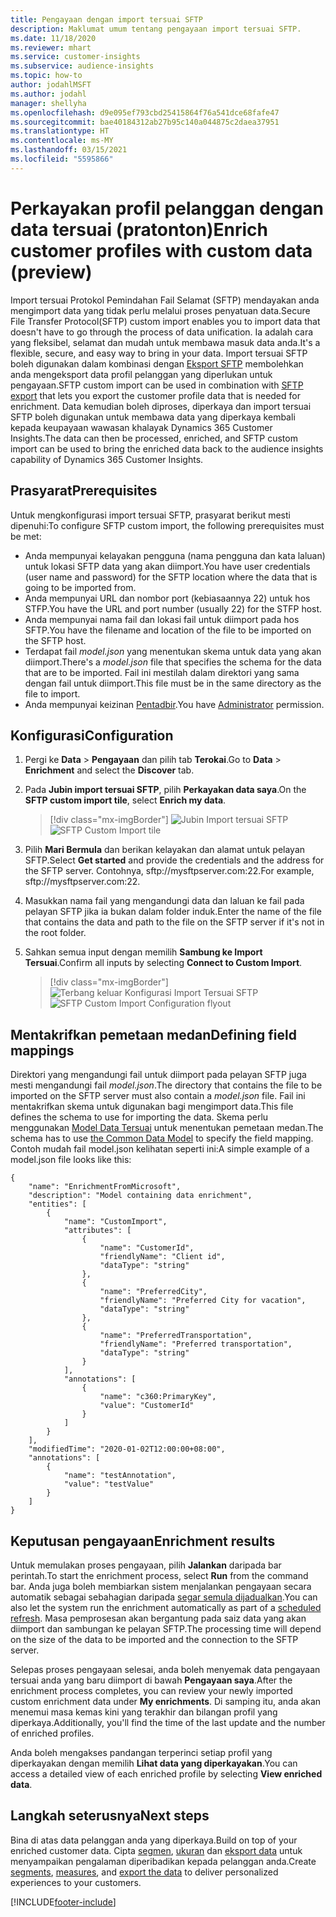```yaml
---
title: Pengayaan dengan import tersuai SFTP
description: Maklumat umum tentang pengayaan import tersuai SFTP.
ms.date: 11/18/2020
ms.reviewer: mhart
ms.service: customer-insights
ms.subservice: audience-insights
ms.topic: how-to
author: jodahlMSFT
ms.author: jodahl
manager: shellyha
ms.openlocfilehash: d9e095ef793cbd25415864f76a541dce68fafe47
ms.sourcegitcommit: bae40184312ab27b95c140a044875c2daea37951
ms.translationtype: HT
ms.contentlocale: ms-MY
ms.lasthandoff: 03/15/2021
ms.locfileid: "5595866"
---
```

# <a name="enrich-customer-profiles-with-custom-data-preview"></a><span data-ttu-id="987f7-103">Perkayakan profil pelanggan dengan data tersuai (pratonton)</span><span class="sxs-lookup"><span data-stu-id="987f7-103">Enrich customer profiles with custom data (preview)</span></span>

<span data-ttu-id="987f7-104">Import tersuai Protokol Pemindahan Fail Selamat (SFTP) mendayakan anda mengimport data yang tidak perlu melalui proses penyatuan data.</span><span class="sxs-lookup"><span data-stu-id="987f7-104">Secure File Transfer Protocol(SFTP) custom import enables you to import data that doesn't have to go through the process of data unification.</span></span> <span data-ttu-id="987f7-105">Ia adalah cara yang fleksibel, selamat dan mudah untuk membawa masuk data anda.</span><span class="sxs-lookup"><span data-stu-id="987f7-105">It's a flexible, secure, and easy way to bring in your data.</span></span> <span data-ttu-id="987f7-106">Import tersuai SFTP boleh digunakan dalam kombinasi dengan [Eksport SFTP](export-sftp.md) membolehkan anda mengeksport data profil pelanggan yang diperlukan untuk pengayaan.</span><span class="sxs-lookup"><span data-stu-id="987f7-106">SFTP custom import can be used in combination with [SFTP export](export-sftp.md) that lets you export the customer profile data that is needed for enrichment.</span></span> <span data-ttu-id="987f7-107">Data kemudian boleh diproses, diperkaya dan import tersuai SFTP boleh digunakan untuk membawa data yang diperkaya kembali kepada keupayaan wawasan khalayak Dynamics 365 Customer Insights.</span><span class="sxs-lookup"><span data-stu-id="987f7-107">The data can then be processed, enriched, and SFTP custom import can be used to bring the enriched data back to the audience insights capability of Dynamics 365 Customer Insights.</span></span>

## <a name="prerequisites"></a><span data-ttu-id="987f7-108">Prasyarat</span><span class="sxs-lookup"><span data-stu-id="987f7-108">Prerequisites</span></span>

<span data-ttu-id="987f7-109">Untuk mengkonfigurasi import tersuai SFTP, prasyarat berikut mesti dipenuhi:</span><span class="sxs-lookup"><span data-stu-id="987f7-109">To configure SFTP custom import, the following prerequisites must be met:</span></span>

- <span data-ttu-id="987f7-110">Anda mempunyai kelayakan pengguna (nama pengguna dan kata laluan) untuk lokasi SFTP data yang akan diimport.</span><span class="sxs-lookup"><span data-stu-id="987f7-110">You have user credentials (user name and password) for the SFTP location where the data that is going to be imported from.</span></span>
- <span data-ttu-id="987f7-111">Anda mempunyai URL dan nombor port (kebiasaannya 22) untuk hos STFP.</span><span class="sxs-lookup"><span data-stu-id="987f7-111">You have the URL and port number (usually 22) for the STFP host.</span></span>
- <span data-ttu-id="987f7-112">Anda mempunyai nama fail dan lokasi fail untuk diimport pada hos SFTP.</span><span class="sxs-lookup"><span data-stu-id="987f7-112">You have the filename and location of the file to be imported on the SFTP host.</span></span>
- <span data-ttu-id="987f7-113">Terdapat fail *model.json* yang menentukan skema untuk data yang akan diimport.</span><span class="sxs-lookup"><span data-stu-id="987f7-113">There's a *model.json* file that specifies the schema for the data that are to be imported.</span></span> <span data-ttu-id="987f7-114">Fail ini mestilah dalam direktori yang sama dengan fail untuk diimport.</span><span class="sxs-lookup"><span data-stu-id="987f7-114">This file must be in the same directory as the file to import.</span></span>
- <span data-ttu-id="987f7-115">Anda mempunyai keizinan [Pentadbir](permissions.md#administrator).</span><span class="sxs-lookup"><span data-stu-id="987f7-115">You have [Administrator](permissions.md#administrator) permission.</span></span>

## <a name="configuration"></a><span data-ttu-id="987f7-116">Konfigurasi</span><span class="sxs-lookup"><span data-stu-id="987f7-116">Configuration</span></span>

1. <span data-ttu-id="987f7-117">Pergi ke **Data** > **Pengayaan** dan pilih tab **Terokai**.</span><span class="sxs-lookup"><span data-stu-id="987f7-117">Go to **Data** > **Enrichment** and select the **Discover** tab.</span></span>

1. <span data-ttu-id="987f7-118">Pada **Jubin import tersuai SFTP**, pilih **Perkayakan data saya**.</span><span class="sxs-lookup"><span data-stu-id="987f7-118">On the **SFTP custom import tile**, select **Enrich my data**.</span></span>

   > [!div class="mx-imgBorder"]
   > <span data-ttu-id="987f7-119">![Jubin Import tersuai SFTP](media/SFTP_Custom_Import_tile.png "Jubin Import tersuai SFTP")</span><span class="sxs-lookup"><span data-stu-id="987f7-119">![SFTP Custom Import tile](media/SFTP_Custom_Import_tile.png "SFTP Custom Import tile")</span></span>

1. <span data-ttu-id="987f7-120">Pilih **Mari Bermula** dan berikan kelayakan dan alamat untuk pelayan SFTP.</span><span class="sxs-lookup"><span data-stu-id="987f7-120">Select **Get started** and provide the credentials and the address for the SFTP server.</span></span> <span data-ttu-id="987f7-121">Contohnya, sftp://mysftpserver.com:22.</span><span class="sxs-lookup"><span data-stu-id="987f7-121">For example, sftp://mysftpserver.com:22.</span></span>

1. <span data-ttu-id="987f7-122">Masukkan nama fail yang mengandungi data dan laluan ke fail pada pelayan SFTP jika ia bukan dalam folder induk.</span><span class="sxs-lookup"><span data-stu-id="987f7-122">Enter the name of the file that contains the data and path to the file on the SFTP server if it's not in the root folder.</span></span>

1. <span data-ttu-id="987f7-123">Sahkan semua input dengan memilih **Sambung ke Import Tersuai**.</span><span class="sxs-lookup"><span data-stu-id="987f7-123">Confirm all inputs by selecting **Connect to Custom Import**.</span></span>

   > [!div class="mx-imgBorder"]
   > <span data-ttu-id="987f7-124">![Terbang keluar Konfigurasi Import Tersuai SFTP](media/SFTP_Custom_Import_Configuration_flyout.png "Terbang keluar Konfigurasi Import Tersuai SFTP")</span><span class="sxs-lookup"><span data-stu-id="987f7-124">![SFTP Custom Import Configuration flyout](media/SFTP_Custom_Import_Configuration_flyout.png "SFTP Custom Import Configuration flyout")</span></span>

## <a name="defining-field-mappings"></a><span data-ttu-id="987f7-125">Mentakrifkan pemetaan medan</span><span class="sxs-lookup"><span data-stu-id="987f7-125">Defining field mappings</span></span> 

<span data-ttu-id="987f7-126">Direktori yang mengandungi fail untuk diimport pada pelayan SFTP juga mesti mengandungi fail *model.json*.</span><span class="sxs-lookup"><span data-stu-id="987f7-126">The directory that contains the file to be imported on the SFTP server must also contain a *model.json* file.</span></span> <span data-ttu-id="987f7-127">Fail ini mentakrifkan skema untuk digunakan bagi mengimport data.</span><span class="sxs-lookup"><span data-stu-id="987f7-127">This file defines the schema to use for importing the data.</span></span> <span data-ttu-id="987f7-128">Skema perlu menggunakan [Model Data Tersuai](/common-data-model/) untuk menentukan pemetaan medan.</span><span class="sxs-lookup"><span data-stu-id="987f7-128">The schema has to use [the Common Data Model](/common-data-model/) to specify the field mapping.</span></span> <span data-ttu-id="987f7-129">Contoh mudah fail model.json kelihatan seperti ini:</span><span class="sxs-lookup"><span data-stu-id="987f7-129">A simple example of a model.json file looks like this:</span></span>

```
{
    "name": "EnrichmentFromMicrosoft",
    "description": "Model containing data enrichment",
    "entities": [
        {
            "name": "CustomImport",
            "attributes": [
                {
                    "name": "CustomerId",
                    "friendlyName": "Client id",
                    "dataType": "string"
                },
                {
                    "name": "PreferredCity",
                    "friendlyName": "Preferred City for vacation",
                    "dataType": "string"
                },
                {
                    "name": "PreferredTransportation",
                    "friendlyName": "Preferred transportation",
                    "dataType": "string"
                }
            ],
            "annotations": [
                {
                    "name": "c360:PrimaryKey",
                    "value": "CustomerId"
                }
            ]
        }
    ],
    "modifiedTime": "2020-01-02T12:00:00+08:00",
    "annotations": [
        {
            "name": "testAnnotation",
            "value": "testValue"
        }
    ]
}
```

## <a name="enrichment-results"></a><span data-ttu-id="987f7-130">Keputusan pengayaan</span><span class="sxs-lookup"><span data-stu-id="987f7-130">Enrichment results</span></span>

<span data-ttu-id="987f7-131">Untuk memulakan proses pengayaan, pilih **Jalankan** daripada bar perintah.</span><span class="sxs-lookup"><span data-stu-id="987f7-131">To start the enrichment process, select **Run** from the command bar.</span></span> <span data-ttu-id="987f7-132">Anda juga boleh membiarkan sistem menjalankan pengayaan secara automatik sebagai sebahagian daripada [segar semula dijadualkan](system.md#schedule-tab).</span><span class="sxs-lookup"><span data-stu-id="987f7-132">You can also let the system run the enrichment automatically as part of a [scheduled refresh](system.md#schedule-tab).</span></span> <span data-ttu-id="987f7-133">Masa pemprosesan akan bergantung pada saiz data yang akan diimport dan sambungan ke pelayan SFTP.</span><span class="sxs-lookup"><span data-stu-id="987f7-133">The processing time will depend on the size of the data to be imported and the connection to the SFTP server.</span></span>

<span data-ttu-id="987f7-134">Selepas proses pengayaan selesai, anda boleh menyemak data pengayaan tersuai anda yang baru diimport di bawah **Pengayaan saya**.</span><span class="sxs-lookup"><span data-stu-id="987f7-134">After the enrichment process completes, you can review your newly imported custom enrichment data under **My enrichments**.</span></span> <span data-ttu-id="987f7-135">Di samping itu, anda akan menemui masa kemas kini yang terakhir dan bilangan profil yang diperkaya.</span><span class="sxs-lookup"><span data-stu-id="987f7-135">Additionally, you'll find the time of the last update and the number of enriched profiles.</span></span>

<span data-ttu-id="987f7-136">Anda boleh mengakses pandangan terperinci setiap profil yang diperkayakan dengan memilih **Lihat data yang diperkayakan**.</span><span class="sxs-lookup"><span data-stu-id="987f7-136">You can access a detailed view of each enriched profile by selecting **View enriched data**.</span></span>

## <a name="next-steps"></a><span data-ttu-id="987f7-137">Langkah seterusnya</span><span class="sxs-lookup"><span data-stu-id="987f7-137">Next steps</span></span>

<span data-ttu-id="987f7-138">Bina di atas data pelanggan anda yang diperkaya.</span><span class="sxs-lookup"><span data-stu-id="987f7-138">Build on top of your enriched customer data.</span></span> <span data-ttu-id="987f7-139">Cipta [segmen](segments.md), [ukuran](measures.md) dan [eksport data](export-destinations.md) untuk menyampaikan pengalaman diperibadikan kepada pelanggan anda.</span><span class="sxs-lookup"><span data-stu-id="987f7-139">Create [segments](segments.md), [measures](measures.md), and [export the data](export-destinations.md) to deliver personalized experiences to your customers.</span></span>




[!INCLUDE[footer-include](../includes/footer-banner.md)]